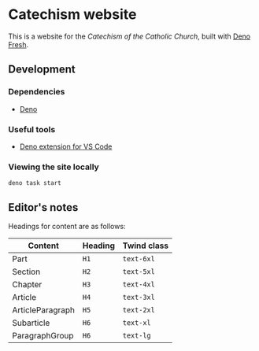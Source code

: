 # Catechism website

This is a website for the _Catechism of the Catholic Church_, built with [Deno Fresh](https://fresh.deno.dev/).

## Development

### Dependencies

- [Deno](https://deno.land/)

### Useful tools

- [Deno extension for VS Code](https://marketplace.visualstudio.com/items?itemName=denoland.vscode-deno)

### Viewing the site locally

```
deno task start
```

## Editor's notes

Headings for content are as follows:

| Content          | Heading | Twind class |
| ---------------- | ------- | ----------- |
| Part             | `H1`    | `text-6xl`  |
| Section          | `H2`    | `text-5xl`  |
| Chapter          | `H3`    | `text-4xl`  |
| Article          | `H4`    | `text-3xl`  |
| ArticleParagraph | `H5`    | `text-2xl`  |
| Subarticle       | `H6`    | `text-xl`   |
| ParagraphGroup   | `H6`    | `text-lg`   |
